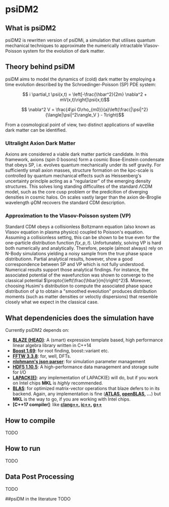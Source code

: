 # psiDM2

## What is psiDM2

psiDM2 is rewritten version of psiDMi, a simulation that utilises quantum mechanical techniques 
to approximate the numerically intractable Vlasov-Poisson system for the evolution of dark matter.

## Theory behind psiDM
psiDM aims to model the dynamics of (cold) dark matter by employing a time evolution
described by the Schroedinger-Poisson (SP) PDE system:
```math
    i \partial_t \psi(x,t) = \left[-\frac{\hbar^2}{2m} \nabla^2 +
    mV(x,t)\right]\psi(x,t)
```
```math
    \nabla^2 V = \frac{4\pi G\rho_{m0}}{a}\left(\frac{|\psi|^2}{\langle|\psi|^2\rangle_V } - 1\right)
```
From a cosmological point of view, two distinct applications of wavelike dark
matter can be identified.
### Ultralight Axion Dark Matter
Axions are considered a viable dark matter particle candidate. In this
framework, axions (spin 0 bosons) form a cosmic Bose-Einstein condensate that
obeys SP, i.e. evolves quantum mechanically under its self gravity. For
sufficiently small axion masses, structure formation on the kpc-scale is controlled
by quantum mechanical effects such as Heissenberg's uncertainty princlple acting
as a "regularizer" of the emerging density structures. This solves long standing
difficulites of the standard $`\Lambda`$CDM model, such as the core cusp problem
or the predicition of diverging densities in cosmic halos. On scales vastly
larger than the axion de-Broglie wavelength $`\psi`$DM recovers the standard CDM
description.
### Approximation to the Vlasov-Poisson system (VP)
Standard CDM obeys a collisionless Boltzmann equation (also known as Vlasov
equation in plasma physics) coupled to Poisson's
equation. Assuming a collisionless setting, this can be shown to be true even
for the one-particle distribution function $`f(x,p,t)`$. Unfortunately, solving
VP is hard both numerically and analytically. Therefore, people (almost always)
rely on N-Body simulations yielding a noisy sample from the true phase space
distributionn. Partial analytical results, however, show a good correspondence
between SP and VP which is not fully understood. Numerical results support those
analytical findings. For instance, the associated potential of the wavefunction
was shown to converge to the classical potential $`\propto{\left(\frac{\hbar}{m}\right)^2}`$.
Moreover, choosing Husimi's distribution to compute the associated phase
space distribution of $`\psi`$ to obtain a "smoothed eveolution" produces
distribution moments (such as matter densities or veloctiy dispersions) that
resemble closely what we expect in the classical case.
### 

## What dependenicies does the simulation have
Currently psiDM2 depends on:
* **[BLAZE (HEAD)](https://bitbucket.org/blaze-lib/blaze/wiki/Home)**: A (smart) expression template based, high performance linear algebra library written in C++14
* **[Boost 1.69](http://www.boost.org)**: for root finding, boost::variant etc.
* **[FFTW 3.3.8](http://www.fftw.org)**: for, well, DFTs.
* **[nlohmann's json parser](https://github.com/nlohmann/json)**: for simulation parameter management
* **[HDF5 1.10.5](https://www.hdfgroup.org/solutions/hdf5/)**: A high-performance data management and storage suite for I/O
* **[LAPACK(E)](https://software.intel.com/en-us/mkl)**: any implementation of LAPACK(E) will do, but if you work on
    Intel chips **MKL** is _highly_ recommended.
* **[BLAS](https://software.intel.com/en-us/mkl)**: for optimized matrix-vector operations that blaze defers to in its
    backend. Again, any implementation is fine
    (**[ATLAS](http://math-atlas.sourceforge.net),
    [openBLAS](https://www.openblas.net), ...**) but
    **MKL** is the way to go, if you are working with Intel chips.
* **[C++17 compiler]**: like **[clang++](https://llvm.org),
    [ic++](https://software.intel.com/en-us/c-compilers),
    [g++](https://gcc.gnu.org)**

## How to compile
TODO

## How to run
TODO

## Data Post Processing
TODO

##psiDM in the literature
TODO
